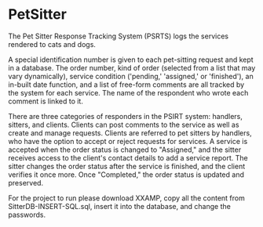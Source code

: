 # PetSitter

The Pet Sitter Response Tracking System (PSRTS) logs the services rendered to cats and dogs.

A special identification number is given to each pet-sitting request and kept in a database. The order number, kind of order (selected from a list that may vary dynamically), service condition ('pending,' 'assigned,' or 'finished'), an in-built date function, and a list of free-form comments are all tracked by the system for each service. The name of the respondent who wrote each comment is linked to it.

There are three categories of responders in the PSIRT system: handlers, sitters, and clients. Clients can post comments to the service as well as create and manage requests. Clients are referred to pet sitters by handlers, who have the option to accept or reject requests for services. A service is accepted when the order status is changed to "Assigned," and the sitter receives access to the client's contact details to add a service report. The sitter changes the order status after the service is finished, and the client verifies it once more. Once "Completed," the order status is updated and preserved.


For the project to run please download XXAMP, copy all the content from SitterDB-INSERT-SQL.sql, insert it into the database, and change the passwords.
